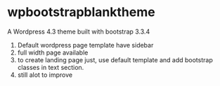# wpbootstrapblanktheme
A Wordpress 4.3 theme built with bootstrap 3.3.4

1. Default wordpress page template have sidebar
2. full width page available
3. to create landing page just, use default template and add bootstrap classes in text section.
4. still alot to improve
